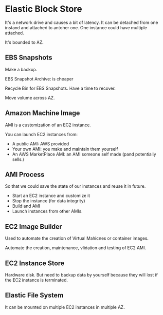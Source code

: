 # Elastic Block Store

It's a network drive and causes a bit of latency. It can be detached from one instand and attached to antoher one. One instance could have multiple attached.

It's bounded to AZ.



## EBS Snapshots

Make a backup.

EBS Snapshot Archive: is cheaper

Recycle Bin for EBS Snapshots. Have a time to recover.

Move volume across AZ.



## Amazon Machine Image

AMI is a customization of an EC2 instance.

You can launch EC2 instances from:

- A public AMI: AWS provided
- Your own AMI: you make and maintain them yourself
- An AWS MarketPlace AMI: an AMI someone self made (pand potentially sells.)



## AMI Process

So that we could save the state of our instances and reuse it in future.

- Start an EC2 instance and customize it
- Stop the instance (for data integrity)
- Build and AMI
- Launch instances from other AMIs.

## EC2 Image Builder

Used to automate the creation of Virtual Mahicnes or container images.

Automate the creation, maintenance, vlidation and testing of EC2 AMI.

## EC2 Instance Store

Hardware disk. But need to backup data by yourself because they will lost if the EC2 instance is terminated.

## Elastic File System

It can be mounted on multiple EC2 instances in multiple AZ.

